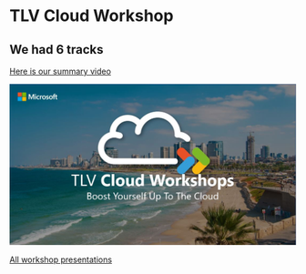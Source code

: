 # TLV Cloud Workshop

## We had 6 tracks

[Here is our summary video](https://vimeo.com/302680034)

[![IMAGE ALT TEXT HERE](https://github.com/yodobrin/WorkShopTLV/blob/master/CloudTLV.JPG)](https://vimeo.com/302680034)

[All workshop presentations](https://github.com/yodobrin/WorkShopTLV/tree/master/workshop)


